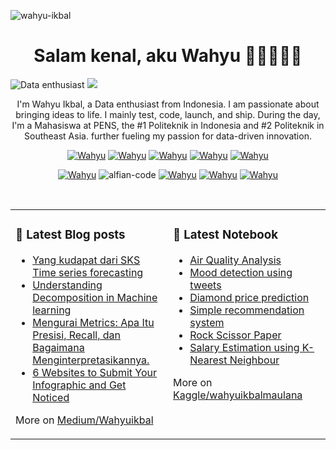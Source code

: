   <a align="left"><img src="https://komarev.com/ghpvc/?username=wahyudesu&label=Profile%20views&color=0e75b6&style=flat" alt="wahyu-ikbal" /></a> <h1 align="center">Salam kenal, aku Wahyu 👋🏼👨🏻‍💻</h1>

![Data enthusiast](https://images.datacamp.com/image/upload/f_auto,q_auto:best/v1610040100/Linkedin_Cover_-_Data_Enthusiast_qgfd0z.png)
<img src="https://user-images.githubusercontent.com/73097560/115834477-dbab4500-a447-11eb-908a-139a6edaec5c.gif">


<p align="center">I'm Wahyu Ikbal, a Data enthusiast from Indonesia. I am passionate about bringing ideas to life. I mainly test, code, launch, and ship. During the day, I'm a Mahasiswa at PENS, the #1 Politeknik in Indonesia and #2 Politeknik in Southeast Asia. further fueling my passion for data-driven innovation.</p>

<p align="center"> 
  <a href="https://medium.com/@wahyuikbal" target="_blank"><img src="https://img.shields.io/badge/Medium-DC143C?style=for-the-badge&logo=medium&logoColor=white" alt="Wahyu" /></a>
  <a href="https://linkedin.com/in/wahyuikbalmaulana/" target="_blank"><img src="https://img.shields.io/badge/LinkedIn-0077B5?style=for-the-badge&logo=linkedin&logoColor=white" alt="Wahyu" /></a>
  <a href="https://twitter.com/_alsiam" target="_blank"><img src="https://img.shields.io/badge/Twitter-1DA1F2?style=for-the-badge&logo=twitter&logoColor=white" alt="Wahyu" /></a>
  <a href="https://www.instagram.com/wahyuikbal_m" target="_blank"><img src="https://img.shields.io/badge/Instagram-fe4164?style=for-the-badge&logo=instagram&logoColor=white" alt="Wahyu" /></a>
  <a href="https://facebook.com/alsiam.dev" target="_blank"><img src="https://img.shields.io/badge/Facebook-20BEFF?&style=for-the-badge&logo=facebook&logoColor=white" alt="Wahyu" /></a> 
</p>

<p align="center"> 
  <a href="https://www.datacamp.com/portfolio/wahyuikbalmaulana" target="_blank"><img src="https://img.shields.io/badge/Datacamp-05192D?style=for-the-badge&logo=datacamp&logoColor=03E860" alt="Wahyu" /></a>
  <a align="left"><img src="https://komarev.com/ghpvc/?username=wahyudesu&label=Profile%20views&color=0e75b6&style=flat" alt="alfian-code" /></a>
  <a href="https://www.udemy.com/user/wahyu-ikbal-maulana/" target="_blank"><img src="https://img.shields.io/badge/Udemy-1769ff?style=for-the-badge&logo=udemy&logoColor=white" alt="Wahyu" /></a>
  <a href="https://www.behance.net/wahyuikbalmaulana" target="_blank"><img src="https://img.shields.io/badge/Behance-1769ff?style=for-the-badge&logo=behance&logoColor=white" alt="Wahyu" /></a>
  <a href="https://www.kaggle.com/wahyuikbalmaulana" target="_blank"><img src="https://img.shields.io/badge/Kaggle-20BEFF?style=for-the-badge&logo=kaggle&logoColor=white" alt="Wahyu" /></a>
</p>
<br />

<table><tr><td valign="top" width="50%">

### 📕 Latest Blog posts
<!-- BLOG-POST-LIST:START -->
- [Yang kudapat dari SKS Time series forecasting](https://medium.com/@wahyuikbal/yang-kudapat-dari-sks-time-series-forecasting-ec793eabb764)
- [Understanding Decomposition in Machine learning](https://medium.com/himit-pens/understanding-decomposition-in-machine-learning-f357a55a91e2)
- [Mengurai Metrics: Apa Itu Presisi, Recall, dan Bagaimana Menginterpretasikannya.](https://medium.com/himit-pens/mengurai-metrics-apa-itu-presisi-recall-dan-bagaimana-menginterpretasikannya-a15e7f90411e)
- [6 Websites to Submit Your Infographic and Get Noticed
](https://medium.com/@wahyuikbal/6-websites-to-submit-your-infographic-and-get-noticed-33c1f8f6d921)
<!-- BLOG-POST-LIST:END -->
More on [Medium/Wahyuikbal](https://medium.com/@wahyuikbal)
</td><td valign="top" width="50%">

### 📝 Latest Notebook
<!-- blog starts -->
- [Air Quality Analysis]()
- [Mood detection using tweets](https://www.kaggle.com/code/wahyuikbalmaulana/mood-detection-using-tweets)
- [Diamond price prediction](https://www.kaggle.com/code/wahyuikbalmaulana/diamond-price-prediction-using-regression-98-2)
- [Simple recommendation system](https://www.kaggle.com/code/wahyuikbalmaulana/movie-recommendation-fix)
- [Rock Scissor Paper](https://github.com/wahyudesu/Dicoding-rock-scissor-paper/blob/main/GuntingBatuKertas.ipynb)
- [Salary Estimation using K-Nearest Neighbour](https://www.kaggle.com/code/wahyuikbalmaulana/salary-estimation-using-k-nearest-neighbour)
<!-- blog ends -->
More on [Kaggle/wahyuikbalmaulana](https://www.kaggle.com/wahyuikbalmaulana/code)
